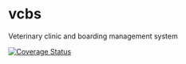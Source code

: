# vcbs
Veterinary clinic and boarding management system

[![Coverage Status](https://coveralls.io/repos/github/nrdwnd/vcbs/badge.svg?branch=development)](https://coveralls.io/github/nrdwnd/vcbs?branch=development)

